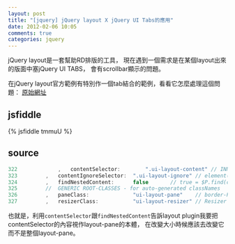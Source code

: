 ```yaml
---
layout: post
title: "[jquery] jQuery layout X jQuery UI Tabs的應用"
date: 2012-02-06 10:05
comments: true
categories: jquery 
---
```


jQuery layout是一套幫助RD排版的工具，
現在遇到一個需求是在某個layout出來的版面中塞jQuery UI TABS，
會有scrollbar顯示的問題。

在jQuery layout官方範例有特別作一個tab結合的範例，看看它怎麼處理這個問題：
[原始網址](http://layout.jquery-dev.net/demos/tabs.html)

## jsfiddle

{% jsfiddle tmmuU %}

## source

``` js jquery.layout-latest.js
322             ,   contentSelector:        ".ui-layout-content" // INNER div/element to auto-size so only it scrolls, not the entire pane!                      
323         ,   contentIgnoreSelector:  ".ui-layout-ignore" // element(s) to 'ignore' when measuring 'content'
324         ,   findNestedContent:      false       // true = $P.find(contentSelector), false = $P.children(contentSelector)
325         //  GENERIC ROOT-CLASSES - for auto-generated classNames
326         ,   paneClass:              "ui-layout-pane"    // border-Pane - default: 'ui-layout-pane'
327         ,   resizerClass:           "ui-layout-resizer" // Resizer Bar      - default: 'ui-layout-resizer'
```

也就是，利用<code>contentSelector</code>跟<code>findNestedContent</code>告訴layout plugin我要把contentSelector的內容視作layout-pane的本體，
在改變大小時候應該去改變它而不是整個layout-pane。

